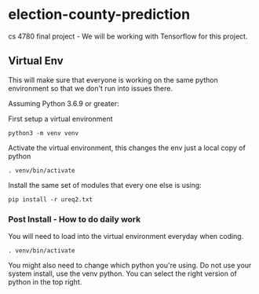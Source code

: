 # election-county-prediction
cs 4780 final project - We will be working with Tensorflow for this project.

## Virtual Env
This will make sure that everyone is working on the same python environment so that we don't run into issues there.

Assuming Python 3.6.9 or greater:

First setup a virtual environment
```
python3 -m venv venv
```

Activate the virtual environment, this changes the env just a local copy of python
```
. venv/bin/activate
```

Install the same set of modules that every one else is using:
```
pip install -r ureq2.txt
```

### Post Install - How to do daily work
You will need to load into the virtual environment everyday when coding.
```
. venv/bin/activate
```

You might also need to change which python you're using. Do not use your system install, use the venv python.
You can select the right version of python in the top right.
